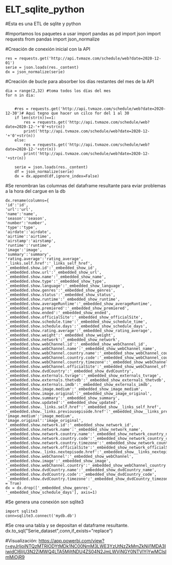 # ELT_sqlite_python
#Esta es una ETL de sqlite y python

#Importamos los paquetes a usar
    import pandas as pd
    import json
    import requests
    from pandas import json_normalize

#Creación de conexión inicial con la API

    res = requests.get('http://api.tvmaze.com/schedule/web?date=2020-12-01')
    serie = json.loads(res._content)
    dx = json_normalize(serie)

#Creación de bucle para absorber los días restantes del mes de la API

    dia = range(2,32) #toma todos los días del mes
    for n in dia:


        #res = requests.get('http://api.tvmaze.com/schedule/web?date=2020-12-30')# Aquí tegno que hacer un cilco for del 1 al 30
        if len(str(n))==1:
            res = requests.get('http://api.tvmaze.com/schedule/web?date=2020-12-'+'0'+str(n))
            print('http://api.tvmaze.com/schedule/web?date=2020-12-'+'0'+str(n))
        else:
            res = requests.get('http://api.tvmaze.com/schedule/web?date=2020-12-'+str(n))
            print('http://api.tvmaze.com/schedule/web?date=2020-12-'+str(n))

        serie = json.loads(res._content) 
        df = json_normalize(serie)
        dx = dx.append(df,ignore_index=False)
    
#Se renombran las columnas del dataframe resultante para eviar problemas a la hora del cargue en la db

    dx.rename(columns={
    'id':'id',
    'url':'url',
    'name':'name',
    'season':'season',
    'number':'number',
    'type':'type',
    'airdate':'airdate',
    'airtime':'airtime',
    'airstamp':'airstamp',
    'runtime':'runtime',
    'image':'image',
    'summary':'summary',
    'rating.average':'rating_average',
    '_links.self.href':'_links_self_href',
    '_embedded.show.id':'_embedded_show_id',
    '_embedded.show.url':'_embedded_show_url',
    '_embedded.show.name':'_embedded_show_name',
    '_embedded.show.type':'_embedded_show_type',
    '_embedded.show.language':'_embedded_show_language',
    '_embedded.show.genres':'_embedded_show_genres',
    '_embedded.show.status':'_embedded_show_status',
    '_embedded.show.runtime':'_embedded_show_runtime',
    '_embedded.show.averageRuntime':'_embedded_show_averageRuntime',
    '_embedded.show.premiered':'_embedded_show_premiered',
    '_embedded.show.ended':'_embedded_show_ended',
    '_embedded.show.officialSite':'_embedded_show_officialSite',
    '_embedded.show.schedule.time':'_embedded_show_schedule_time',
    '_embedded.show.schedule.days':'_embedded_show_schedule_days',
    '_embedded.show.rating.average':'_embedded_show_rating_average',
    '_embedded.show.weight':'_embedded_show_weight',
    '_embedded.show.network':'_embedded_show_network',
    '_embedded.show.webChannel.id':'_embedded_show_webChannel_id',
    '_embedded.show.webChannel.name':'_embedded_show_webChannel_name',
    '_embedded.show.webChannel.country.name':'_embedded_show_webChannel_country_name',
    '_embedded.show.webChannel.country.code':'_embedded_show_webChannel_country_code',
    '_embedded.show.webChannel.country.timezone':'_embedded_show_webChannel_country_timezone',
    '_embedded.show.webChannel.officialSite':'_embedded_show_webChannel_officialSite',
    '_embedded.show.dvdCountry':'_embedded_show_dvdCountry',
    '_embedded.show.externals.tvrage':'_embedded_show_externals_tvrage',
    '_embedded.show.externals.thetvdb':'_embedded_show_externals_thetvdb',
    '_embedded.show.externals.imdb':'_embedded_show_externals_imdb',
    '_embedded.show.image.medium':'_embedded_show_image_medium',
    '_embedded.show.image.original':'_embedded_show_image_original',
    '_embedded.show.summary':'_embedded_show_summary',
    '_embedded.show.updated':'_embedded_show_updated',
    '_embedded.show._links.self.href':'_embedded_show__links_self_href',
    '_embedded.show._links.previousepisode.href':'_embedded_show__links_previousepisode_href',
    'image.medium':'image_medium',
    'image.original':'image_original',
    '_embedded.show.network.id':'_embedded_show_network_id',
    '_embedded.show.network.name':'_embedded_show_network_name',
    '_embedded.show.network.country.name':'_embedded_show_network_country_name',
    '_embedded.show.network.country.code':'_embedded_show_network_country_code',
    '_embedded.show.network.country.timezone':'_embedded_show_network_country_timezone',
    '_embedded.show.network.officialSite':'_embedded_show_network_officialSite',
    '_embedded.show._links.nextepisode.href':'_embedded_show__links_nextepisode_href',
    '_embedded.show.webChannel':'_embedded_show_webChannel',
    '_embedded.show.image':'_embedded_show_image',
    '_embedded.show.webChannel.country':'_embedded_show_webChannel_country',
    '_embedded.show.dvdCountry.name':'_embedded_show_dvdCountry_name',
    '_embedded.show.dvdCountry.code':'_embedded_show_dvdCountry_code',
    '_embedded.show.dvdCountry.timezone':'_embedded_show_dvdCountry_timezone'},inplace = True)
    dx = dx.drop(['_embedded_show_genres', '_embedded_show_schedule_days'], axis=1)

#Se genera una conexión son sqlite3

    import sqlite3
    conn=sqlite3.connect('mydb.db')

#Se crea una tabla y se depositan el dataframe resultante.
    dx.to_sql("Serie_dataset",conn,if_exists="replace")
    
#Visualización: https://app.powerbi.com/view?r=eyJrIjoiNTQzMTRlODYtMDk1NC00NmM3LWE3YzUtNzZkMmZkNjI1MDA3IiwidCI6IjU3N2ZjMWQ4LTA5MjItNDU4ZS04N2JmLWVjNGY0NTVlYjYwMCIsImMiOjR9 

